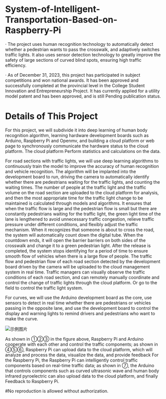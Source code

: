 # System-of-Intelligent-Transportation-Based-on-Raspberry-Pi

· The project uses human recognition technology to automatically detect whether a pedestrian wants to pass the crosswalk, and adaptively switches traffic lights. It also uses sensor detection technology to greatly improve the safety of large sections of curved blind spots, ensuring high traffic efficiency.

· As of December 31, 2023, this project has participated in subject competitions and won national awards. It has been approved and successfully completed at the provincial level in the College Student Innovation and Entrepreneurship Project. It has currently applied for a utility model patent and has been approved, and is still Pending publication status.

# Details of This Project
For this project, we will subdivide it into deep learning of human body recognition algorithm, learning hardware development boards such as Arduino, Raspberry Pi and Openmv, and building a cloud platform or web page to synchronously communicate the hardware status to the cloud platform. The cloud platform Perform statistics and calculations on the data.

For road sections with traffic lights, we will use deep learning algorithms to continuously train the model to improve the accuracy of human recognition and vehicle recognition. The algorithm will be implanted into the development board to run, driving the camera to automatically identify whether there are pedestrians waiting for the traffic lights, and counting the waiting times. The number of people at the traffic light and the traffic volume on the road section are uploaded to the cloud platform for analysis, and then the most appropriate time for the traffic light change to be maintained is calculated through models and algorithms. It ensures that when the traffic flow is large and the pedestrian flow is small but there are constantly pedestrians waiting for the traffic light, the green light time of the lane is lengthened to avoid unnecessary traffic congestion, relieve traffic pressure under different conditions, and flexibly adjust the traffic mechanism. When it recognizes that someone is about to cross the road, the system will automatically count down the digital tube. When the countdown ends, it will open the barrier barriers on both sides of the crosswalk and change it to a green pedestrian light. After the release is completed, the system stops identifying for a period of time to ensure smooth flow of vehicles when there is a large flow of people. The traffic flow and pedestrian flow of each road section detected by the development board driven by the camera will be uploaded to the cloud management system in real time. Traffic managers can visually observe the traffic conditions of each road section, and can remotely manually coordinate and control the change of traffic lights through the cloud platform. Or go to the field to control the traffic light system.

For curves, we will use the Arduino development board as the core, use sensors to detect in real time whether there are pedestrians or vehicles passing in the opposite lane, and use the development board to control the display and warning lights to remind drivers and pedestrians who want to make the curve.

![示例图片](https://github.com/ChrisZxdxd/System-of-Intelligent-Transportation-Based-on-Raspberry-Pi/blob/6cf55ff3d9d8ccff9736c289039d8454233b0eb4/System%20Working%20Principle.png)

As shown in ①②③ in the figure above, Raspberry Pi and Arduino cooperate with each other and control the traffic components; as shown in ④⑤⑥, Raspberry Pi can upload data to the cloud platform, which will analyze and process the data, visualize the data, and provide feedback For the Raspberry Pi, the Raspberry Pi can intelligently control traffic components based on real-time traffic data; as shown in ⑦, the Arduino that controls components such as curved ultrasonic wave and human body infrared pyroelectric can also upload data to the cloud platform, and finally Feedback to Raspberry Pi.

#No reproduction is allowed without authorization.
